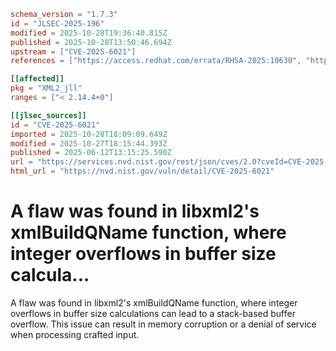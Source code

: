 ```toml
schema_version = "1.7.3"
id = "JLSEC-2025-196"
modified = 2025-10-28T19:36:40.815Z
published = 2025-10-28T13:50:46.694Z
upstream = ["CVE-2025-6021"]
references = ["https://access.redhat.com/errata/RHSA-2025:10630", "https://access.redhat.com/errata/RHSA-2025:10698", "https://access.redhat.com/errata/RHSA-2025:10699", "https://access.redhat.com/errata/RHSA-2025:11580", "https://access.redhat.com/errata/RHSA-2025:12098", "https://access.redhat.com/errata/RHSA-2025:12099", "https://access.redhat.com/errata/RHSA-2025:12199", "https://access.redhat.com/errata/RHSA-2025:12237", "https://access.redhat.com/errata/RHSA-2025:12239", "https://access.redhat.com/errata/RHSA-2025:12240", "https://access.redhat.com/errata/RHSA-2025:12241", "https://access.redhat.com/errata/RHSA-2025:13267", "https://access.redhat.com/errata/RHSA-2025:13289", "https://access.redhat.com/errata/RHSA-2025:13325", "https://access.redhat.com/errata/RHSA-2025:13335", "https://access.redhat.com/errata/RHSA-2025:13336", "https://access.redhat.com/errata/RHSA-2025:14059", "https://access.redhat.com/errata/RHSA-2025:14396", "https://access.redhat.com/errata/RHSA-2025:15308", "https://access.redhat.com/errata/RHSA-2025:15672", "https://access.redhat.com/errata/RHSA-2025:19020", "https://access.redhat.com/security/cve/CVE-2025-6021", "https://bugzilla.redhat.com/show_bug.cgi?id=2372406", "https://gitlab.gnome.org/GNOME/libxml2/-/issues/926"]

[[affected]]
pkg = "XML2_jll"
ranges = ["< 2.14.4+0"]

[[jlsec_sources]]
id = "CVE-2025-6021"
imported = 2025-10-28T18:09:09.649Z
modified = 2025-10-27T18:15:44.393Z
published = 2025-06-12T13:15:25.590Z
url = "https://services.nvd.nist.gov/rest/json/cves/2.0?cveId=CVE-2025-6021"
html_url = "https://nvd.nist.gov/vuln/detail/CVE-2025-6021"
```

# A flaw was found in libxml2's xmlBuildQName function, where integer overflows in buffer size calcula...

A flaw was found in libxml2's xmlBuildQName function, where integer overflows in buffer size calculations can lead to a stack-based buffer overflow. This issue can result in memory corruption or a denial of service when processing crafted input.

